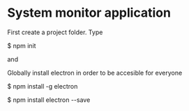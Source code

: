 # System monitor application

First create a project folder. Type

$ npm init

and

Globally install electron in order to be accesible for everyone

$ npm install -g electron

$ npm install electron --save
